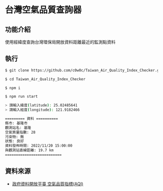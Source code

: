 # 台灣空氣品質查詢器

## 功能介紹

使用經緯度查詢台灣環保局開放資料距離最近的監測點資料

## 執行

```bash
$ git clone https://github.com/c0w0c/Taiwan_Air_Quality_Index_Checker.git

$ cd Taiwan_Air_Quality_Index_Checker

$ npm i

$ npm run start 

> 請輸入緯度(latitude): 25.02485641
> 請輸入經度(longitude): 121.9182466

========= 資料 ==========
縣市: 基隆市
觀測站名: 基隆
空氣質量指數: 28
污染物: 無
狀態: 良好
資料發佈時間: 2022/11/20 15:00:00
與觀測站直線距離: 19.7 km
==========================
```

## 資料來源

- [政府資料開放平臺 空氣品質指標(AQI)](https://data.gov.tw/dataset/40448)
